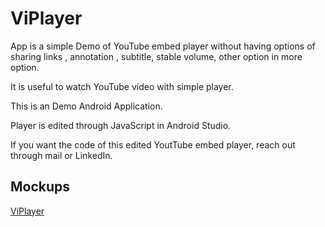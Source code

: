 # ViPlayer
App is a simple Demo of YouTube embed player without having options of sharing links , annotation , subtitle, stable volume, other option in more option.                                

It is useful to watch YouTube video with simple player.                                                                                                                                                    
                                            
This is an Demo Android Application.                                                                                                                                                                   

Player is edited through JavaScript in Android Studio.                                                                                                                                                               

If you want the code of this edited YoutTube embed player, reach out through mail or LinkedIn. 

## Mockups
[ViPlayer](mockup/ViPlayer.pdf)
